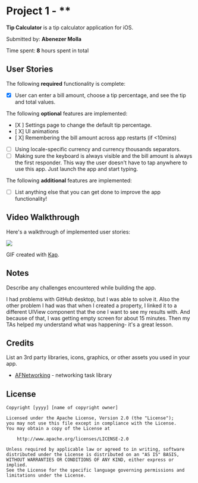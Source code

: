 # Project 1 - **

**Tip Calculator** is a tip calculator application for iOS.

Submitted by: **Abenezer Molla**

Time spent: **8** hours spent in total

## User Stories

The following **required** functionality is complete:

* [X] User can enter a bill amount, choose a tip percentage, and see the tip and total values.

The following **optional** features are implemented:

* [X ] Settings page to change the default tip percentage.
* [ X] UI animations
* [ X] Remembering the bill amount across app restarts (if <10mins)
* [ ] Using locale-specific currency and currency thousands separators.
* [ ] Making sure the keyboard is always visible and the bill amount is always the first responder. This way the user doesn't have to tap anywhere to use this app. Just launch the app and start typing.

The following **additional** features are implemented:

- [ ] List anything else that you can get done to improve the app functionality!

## Video Walkthrough

Here's a walkthrough of implemented user stories:

![](https://i.imgur.com/u45hJel.gif)




GIF created with [Kap](https://getkap.co/).

## Notes

Describe any challenges encountered while building the app.

I had problems with GitHub desktop, but I was able to solve it. Also the other problem I had was that when I created a property, I linked it to a different UIView component that the one I want to see my results with. And because of that, I was getting empty screen for about 15 minutes. Then my TAs helped my understand what was happening- it's a great lesson.

## Credits

List an 3rd party libraries, icons, graphics, or other assets you used in your app.

- [AFNetworking](https://github.com/AFNetworking/AFNetworking) - networking task library

## License

    Copyright [yyyy] [name of copyright owner]

    Licensed under the Apache License, Version 2.0 (the "License");
    you may not use this file except in compliance with the License.
    You may obtain a copy of the License at

        http://www.apache.org/licenses/LICENSE-2.0

    Unless required by applicable law or agreed to in writing, software
    distributed under the License is distributed on an "AS IS" BASIS,
    WITHOUT WARRANTIES OR CONDITIONS OF ANY KIND, either express or implied.
    See the License for the specific language governing permissions and
    limitations under the License.
